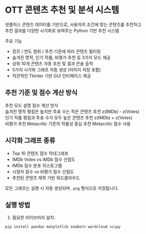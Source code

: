 # OTT 콘텐츠 추천 및 분석 시스템

넷플릭스 콘텐츠 데이터를 기반으로, 사용자의 조건에 맞는 콘텐츠를 추천하고  
추천 결과를 다양한 시각화로 보여주는 Python 기반 추천 시스템

주요 기능

- 장르 / 연도 범위 / 추천 기준에 따라 콘텐츠 필터링
- 숨겨진 명작, 인기 작품, 비평가 추천 등 3가지 모드 제공
- 상위 10개 콘텐츠 자동 추천 및 결과 콘솔 출력
- 5가지 시각화 그래프 자동 생성 (이미지 저장 포함)
- 직관적인 Tkinter 기반 GUI 인터페이스 제공

## 추천 기준 및 점수 계산 방식
추천 모드       설명                                        점수 계산 방식                        
숨겨진 명작     평점은 높지만 투표 수는 적은 콘텐츠 추천     z(IMDb) - z(Votes)                     
인기 작품       평점과 투표 수가 모두 높은 콘텐츠 추천       z(IMDb) + z(Votes)                     
비평가 추천     Metacritic 기준의 작품성 중심 추천           Metacritic 점수 사용                   

## 시각화 그래프 종류

- Top 10 콘텐츠 점수 막대그래프
- IMDb Votes vs IMDb 점수 산점도
- IMDb 점수 분포 히스토그램
- 시청자 점수 vs 비평가 점수 산점도
- 추천된 콘텐츠 제목 기반 워드클라우드

모든 그래프는 실행 시 자동 생성되며 `.png` 형식으로 저장됩니다.

## 실행 방법

1. 필요한 라이브러리 설치:
```bash
pip install pandas matplotlib seaborn wordcloud scipy
